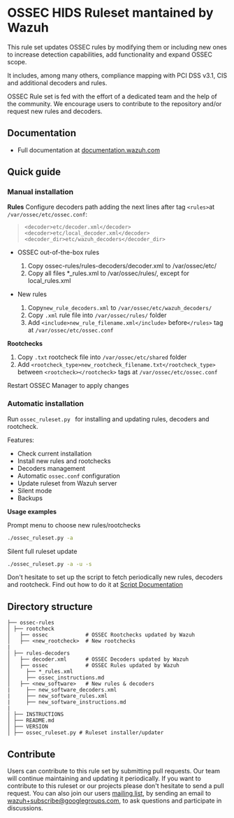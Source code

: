 # OSSEC HIDS Ruleset mantained by Wazuh

This rule set updates OSSEC rules by modifying them or including new ones to increase detection capabilities, add functionality and expand OSSEC scope. 

It includes, among many others, compliance mapping with PCI DSS v3.1, CIS and additional decoders and rules.

OSSEC Rule set is fed with the effort of a dedicated team and the help of the community. We encourage users to contribute to the repository and/or request new rules and decoders.

## Documentation

* Full documentation at [documentation.wazuh.com](http://documentation.wazuh.com/en/latest/ossec_rule_set.html)

## Quick guide

### Manual installation

**Rules**
Configure decoders path adding the next lines after tag ``<rules>``at ``/var/ossec/etc/ossec.conf``:

> ``<decoder>etc/decoder.xml</decoder>``
> ``<decoder>etc/local_decoder.xml</decoder>``
> ``<decoder_dir>etc/wazuh_decoders</decoder_dir>``

 - OSSEC out-of-the-box rules

    1. Copy ossec-rules/rules-decoders/decoder.xml to /var/ossec/etc/
    2. Copy all files *_rules.xml to /var/ossec/rules/, except for local_rules.xml

 - New rules

    1. Copy``new_rule_decoders.xml`` to ``/var/ossec/etc/wazuh_decoders/``
    2. Copy ``.xml`` rule file into ``/var/ossec/rules/`` folder
    3. Add ``<include>new_rule_filename.xml</include>`` before``</rules>`` tag at ``/var/ossec/etc/ossec.conf``

    
**Rootchecks**

1. Copy ``.txt`` rootcheck file into ``/var/ossec/etc/shared`` folder
2. Add ``<rootcheck_type>new_rootcheck_filename.txt</rootcheck_type>`` between ``<rootcheck></rootcheck>`` tags at ``/var/ossec/etc/ossec.conf``

Restart OSSEC Manager to apply changes

### Automatic installation

Run ```ossec_ruleset.py ``` for installing and updating rules, decoders and rootcheck. 

Features:

* Check current installation
* Install new rules and rootchecks
* Decoders management
* Automatic ```ossec.conf``` configuration
* Update ruleset from Wazuh server
* Silent mode
* Backups

**Usage examples**

Prompt menu to choose new rules/rootchecks
``` bash
./ossec_ruleset.py -a
```

Silent full ruleset update
``` bash
./ossec_ruleset.py -a -u -s
```

Don't hesitate to set up the script to fetch periodically new rules, decoders and rootcheck.
Find out how to do it at [Script Documentation](http://documentation.wazuh.com/en/latest/ossec_rule_set.html)


## Directory structure

    ├── ossec-rules             
    │ ├── rootcheck            
    │   ├── ossec            # OSSEC Rootchecks updated by Wazuh
    │   ├── <new_rootcheck>  # New rootchecks
    |
    │ ├── rules-decoders 
    │   ├── decoder.xml      # OSSEC Decoders updated by Wazuh
    │   ├── ossec            # OSSEC Rules updated by Wazuh
    │     ├── *_rules.xml
    │     ├── ossec_instructions.md
    │   ├── <new_software>   # New rules & decoders
    |     ├── new_software_decoders.xml
    |     ├── new_software_rules.xml  
    |     ├── new_software_instructions.md  
    |
    │ ├── INSTRUCTIONS
    │ ├── README.md
    │ ├── VERSION
    │ ├── ossec_ruleset.py # Ruleset installer/updater
    
## Contribute

Users can contribute to this rule set by submitting pull requests. Our team will continue maintaining and updating it periodically.
If you want to contribute to this ruleset or our projects please don't hesitate to send a pull request. You can also join our users [mailing list](https://groups.google.com/d/forum/wazuh), by sending an email to [wazuh+subscribe@googlegroups.com](mailto:wazuh+subscribe@googlegroups.com), to ask questions and participate in discussions.
    

